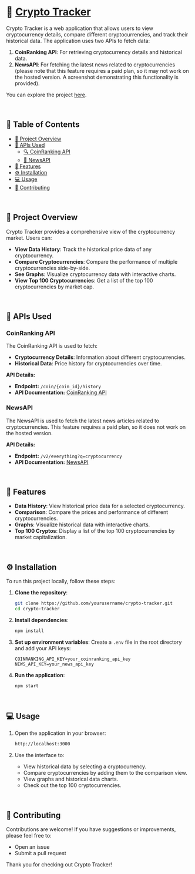 # 🚀 [Crypto Tracker](https://ishaanj91.github.io/Crypto-tracker/)

Crypto Tracker is a web application that allows users to view cryptocurrency details, compare different cryptocurrencies, and track their historical data. The application uses two APIs to fetch data:

1. **CoinRanking API**: For retrieving cryptocurrency details and historical data.
2. **NewsAPI**: For fetching the latest news related to cryptocurrencies (please note that this feature requires a paid plan, so it may not work on the hosted version. A screenshot demonstrating this functionality is provided).

You can explore the project [here](https://ishaanj91.github.io/Crypto-tracker/).

<br>

## 📑 Table of Contents
- [📃 Project Overview](#project-overview)
- [🔗 APIs Used](#apis-used)
  - [🔍 CoinRanking API](#coinranking-api)
  - [📰 NewsAPI](#newsapi)
- [🌟 Features](#features)
- [⚙️ Installation](#installation)
- [💻 Usage](#usage)
- [🤝 Contributing](#contributing)


<br>

## 📃 Project Overview

Crypto Tracker provides a comprehensive view of the cryptocurrency market. Users can:
- **View Data History**: Track the historical price data of any cryptocurrency.
- **Compare Cryptocurrencies**: Compare the performance of multiple cryptocurrencies side-by-side.
- **See Graphs**: Visualize cryptocurrency data with interactive charts.
- **View Top 100 Cryptocurrencies**: Get a list of the top 100 cryptocurrencies by market cap.

<br>


## 🔗 APIs Used

### CoinRanking API
The CoinRanking API is used to fetch:
- **Cryptocurrency Details**: Information about different cryptocurrencies.
- **Historical Data**: Price history for cryptocurrencies over time.

**API Details:**
- **Endpoint:** `/coin/{coin_id}/history`
- **API Documentation:** [CoinRanking API](https://coinranking.com/api)

### NewsAPI
The NewsAPI is used to fetch the latest news articles related to cryptocurrencies. This feature requires a paid plan, so it does not work on the hosted version.

**API Details:**
- **Endpoint:** `/v2/everything?q=cryptocurrency`
- **API Documentation:** [NewsAPI](https://newsapi.org/docs/endpoints/everything)

<br>

## 🌟 Features

- **Data History**: View historical price data for a selected cryptocurrency.
- **Comparison**: Compare the prices and performance of different cryptocurrencies.
- **Graphs**: Visualize historical data with interactive charts.
- **Top 100 Cryptos**: Display a list of the top 100 cryptocurrencies by market capitalization.

<br>

## ⚙️ Installation

To run this project locally, follow these steps:

1. **Clone the repository**:
   ```bash
   git clone https://github.com/yourusername/crypto-tracker.git
   cd crypto-tracker
   ```

2. **Install dependencies**:
   ```bash
   npm install
   ```

3. **Set up environment variables**:
   Create a `.env` file in the root directory and add your API keys:
   ```env
   COINRANKING_API_KEY=your_coinranking_api_key
   NEWS_API_KEY=your_news_api_key
   ```

4. **Run the application**:
   ```bash
   npm start
   ```

<br>

## 💻 Usage

1. Open the application in your browser:
   ```bash
   http://localhost:3000
   ```

2. Use the interface to:
   - View historical data by selecting a cryptocurrency.
   - Compare cryptocurrencies by adding them to the comparison view.
   - View graphs and historical data charts.
   - Check out the top 100 cryptocurrencies.

<br>

## 🤝 Contributing

Contributions are welcome! If you have suggestions or improvements, please feel free to:
- Open an issue
- Submit a pull request

Thank you for checking out Crypto Tracker!
